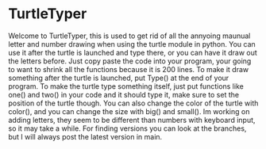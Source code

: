 # TurtleTyper
Welcome to TurtleTyper, this is used to get rid of all the annyoing maunual letter and number drawing when using the turtle module in python. You can use it after the turtle is launched and type there, or you can have it draw out the letters before. Just copy paste the code into your program, your going to want to shrink all the functions because it is 200 lines. To make it draw something after the turtle is launched, put Type() at the end of your program. To make the turtle type something itself, just put functions like one() and two() in your code and it should type it, make sure to set the position of the turtle though. You can also change the color of the turtle with color(), and you can change the size with big() and small(). Im working on adding letters, they seem to be different than numbers with keyboard input, so it may take a while. For finding versions you can look at the branches, but I will always post the latest version in main.
